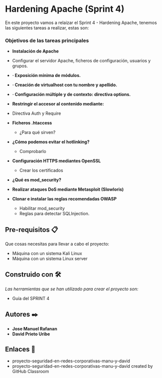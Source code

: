# Hardening Apache (Sprint 4)

En este proyecto vamos a relaizar el Sprint 4 - Hardening Apache, tenemos las siguientes tareas a realizar, estas son:

### Objetivos de las tareas principales  ###

* **Instalación de Apache** 

 - Configurar el servidor Apache, ficheros de configuración, usuarios y grupos.
 
* **· Exposición mínima de módulos.**

* **· Creación de virtualhost con tu nombre y apellido.**

* **· Configuración múltiple y de contexto: directiva options.**
 
 * **Restringir el accesor al contenido mediante:**
 
 - Directiva Auth y Require

* **Ficheros .htaccess**

   - ¿Para qué sirven?
   
* **¿Cómo podemos evitar el hotlinking?**

   - Comprobarlo
   
* **Configuración HTTPS mediantes OpenSSL**

   - Crear los certificados

* **¿Qué es mod_security?**

* **Realizar ataques DoS mediante Metasploit (Slowloris)**

* **Clonar e instalar las reglas recomendadas OWASP**

   - Habilitar mod_security
   - Reglas para detectar SQLInjection.


## Pre-requisitos 📋
Que cosas necesitas para llevar a cabo el proyecto:

* Máquina con un sistema Kali Linux
* Máquina con un sistema Linux server

## Construido con 🛠️

_Las herramientas que se han utilizado para crear el proyecto son:_

* Guía del SPRINT 4

## Autores ✒️

* **Jose Manuel Rafanan** 
* **David Prieto Uribe**

## Enlaces  📖

* proyecto-seguridad-en-redes-corporativas-manu-y-david
* proyecto-seguridad-en-redes-corporativas-manu-y-david created by GitHub Classroom
